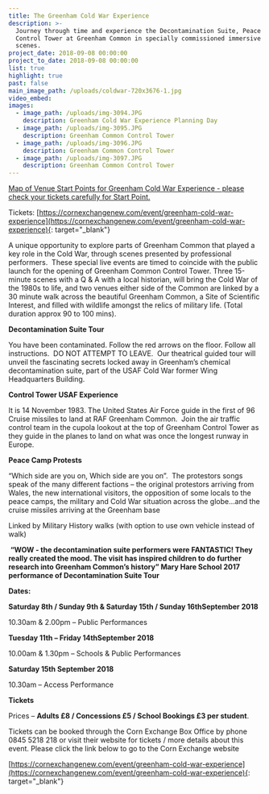 ```yaml
---
title: The Greenham Cold War Experience
description: >-
  Journey through time and experience the Decontamination Suite, Peace Camp and
  Control Tower at Greenham Common in specially commissioned immersive theatre
  scenes.
project_date: 2018-09-08 00:00:00
project_to_date: 2018-09-08 00:00:00
list: true
highlight: true
past: false
main_image_path: /uploads/coldwar-720x3676-1.jpg
video_embed:
images:
  - image_path: /uploads/img-3094.JPG
    description: Greenham Cold War Experience Planning Day
  - image_path: /uploads/img-3095.JPG
    description: Greenham Common Control Tower
  - image_path: /uploads/img-3096.JPG
    description: Greenham Common Control Tower
  - image_path: /uploads/img-3097.JPG
    description: Greenham Common Control Tower
---
```


[M](https://www.dropbox.com/s/jpvzlougltn3uay/Greenham%20Map%203.pdf?dl=0)[ap of Venue Start Points for Greenham Cold War Experience - please check your tickets carefully for Start Point.](__notset__)

Tickets:&nbsp;[https://cornexchangenew.com/event/greenham-cold-war-experience](https://cornexchangenew.com/event/greenham-cold-war-experience){: target="_blank"}

A unique opportunity to explore parts of Greenham Common that played a key role in the Cold War, through scenes presented by professional performers. &nbsp;These special live events are timed to coincide with the public launch for the opening of Greenham Common Control Tower. Three 15-minute scenes with a Q & A with a local historian, will bring the Cold War of the 1980s to life, and two venues either side of the Common are linked by a 30 minute walk across the beautiful Greenham Common, a Site of Scientific Interest, and filled with wildlife amongst the relics of military life. (Total duration approx 90 to 100 mins).&nbsp;&nbsp;

**Decontamination Suite Tour &nbsp;**

You have been contaminated. Follow the red arrows on the floor. Follow all instructions.&nbsp; DO NOT ATTEMPT TO LEAVE.&nbsp; Our theatrical guided tour will unveil the fascinating secrets locked away in Greenham’s chemical decontamination suite, part of the USAF Cold War former Wing Headquarters Building.

**Control Tower USAF Experience**

It is 14 November 1983. The United States Air Force guide in the first of 96 Cruise missiles to land at RAF Greenham Common. &nbsp;Join the air traffic control team in the cupola lookout at the top of Greenham Control Tower as they guide in the planes to land on what was once the longest runway in Europe.

**Peace Camp Protests**

“Which side are you on, Which side are you on”.&nbsp; The protestors songs speak of the many different factions – the original protestors arriving from Wales, the new international visitors, the opposition of some locals to the peace camps, the military and Cold War situation across the globe…and the cruise missiles arriving at the Greenham base&nbsp;

Linked by Military History walks (with option to use own vehicle instead of walk)

&nbsp;**“WOW - the decontamination suite performers were FANTASTIC! They really created the mood. The visit has inspired children to do further research into Greenham Common’s history” Mary Hare School 2017 performance of Decontamination Suite Tour&nbsp;**

**Dates:**

**Saturday 8th / Sunday 9th & Saturday 15th / Sunday 16thSeptember 2018**

10.30am & 2.00pm – Public Performances

**Tuesday 11th – Friday 14thSeptember 2018**

10.00am & 1.30pm – Schools & Public Performances

**Saturday 15th September 2018**

10.30am – Access Performance&nbsp;

**Tickets**&nbsp;

Prices – **Adults &pound;8 / Concessions &pound;5 / School Bookings &pound;3 per student**.

Tickets can be booked through the Corn Exchange Box Office by phone 0845 5218 218 or visit their website for tickets / more details about this event. Please click the link below to go to the Corn Exchange website&nbsp;

[https://cornexchangenew.com/event/greenham-cold-war-experience](https://cornexchangenew.com/event/greenham-cold-war-experience){: target="_blank"}